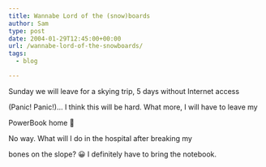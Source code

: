 ```yaml
---
title: Wannabe Lord of the (snow)boards
author: Sam
type: post
date: 2004-01-29T12:45:00+00:00
url: /wannabe-lord-of-the-snowboards/
tags:
  - blog

---
```

Sunday we will leave for a skying trip, 5 days without Internet access
  
(Panic! Panic!)&#8230; I think this will be hard. What more, I will have to leave my
  
PowerBook home 🙁

No way. What will I do in the hospital after breaking my
  
bones on the slope? 😀 I definitely have to bring the notebook.

